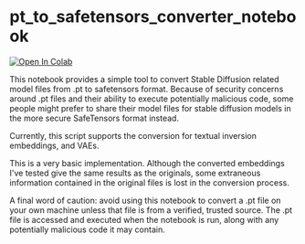 # pt_to_safetensors_converter_notebook

[![Open In Colab](https://colab.research.google.com/assets/colab-badge.svg)](https://colab.research.google.com/github/DiffusionDalmation/pt_to_safetensors_converter_notebook/blob/main/pt_to_safetensors_converter.ipynb) 

This notebook provides a simple tool to convert Stable Diffusion related model files from .pt to safetensors format. Because of security concerns around .pt files and their ability to execute potentially malicious code, some people might prefer to share their model files for stable diffusion models in the more secure SafeTensors format instead.

Currently, this script supports the conversion for textual inversion embeddings, and VAEs.

This is a very basic implementation. Although the converted embeddings I've tested give the same results as the originals, some extraneous information contained in the original files is lost in the conversion process.

A final word of caution: avoid using this notebook to convert a .pt file on your own machine unless that file is from a verified, trusted source. The .pt file is accessed and executed when the notebook is run, along with any potentially malicious code it may contain.


